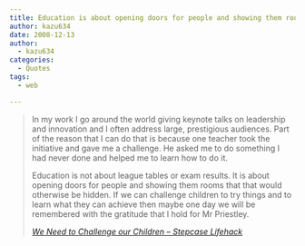 ```yaml
---
title: Education is about opening doors for people and showing them rooms that that would otherwise be hidden.
author: kazu634
date: 2008-12-13
author:
  - kazu634
categories:
  - Quotes
tags:
  - web

---
```

<div class="section">
<blockquote title="We Need to Challenge our Children - Stepcase Lifehack" cite="http://www.lifehack.org/articles/communication/we-need-to-challenge-our-children.html">
<p>
      In my work I go around the world giving keynote talks on leadership and innovation and I often address large, prestigious audiences. Part of the reason that I can do that is because one teacher took the initiative and gave me a challenge. He asked me to do something I had never done and helped me to learn how to do it.
</p>
    
<p>
      Education is not about league tables or exam results. It is about opening doors for people and showing them rooms that that would otherwise be hidden. If we can challenge children to try things and to learn what they can achieve then maybe one day we will be remembered with the gratitude that I hold for Mr Priestley.
</p>
    
<p>
<cite><a href="http://www.lifehack.org/articles/communication/we-need-to-challenge-our-children.html" onclick="__gaTracker('send', 'event', 'outbound-article', 'http://www.lifehack.org/articles/communication/we-need-to-challenge-our-children.html', 'We Need to Challenge our Children &#8211; Stepcase Lifehack');" target="_blank">We Need to Challenge our Children &#8211; Stepcase Lifehack</a></cite>
</p>
</blockquote>
</div>
